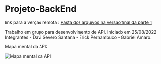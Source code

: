 # Projeto-BackEnd

link para a verção remota : [Pasta dos arquivos na versão final da parte 1](https://github.com/DaviSevero1/Projeto-BackEnd/tree/main/erick)

Trabalho em grupo para desenvolvimento de API.
Iniciado em 25/08/2022
Integrantes - Davi Severo Santana - Erick Pernambuco - Gabriel Amaro.

Mapa mental da API:

![Mapa mental da API](/home/esp/Documentos/api.png)
